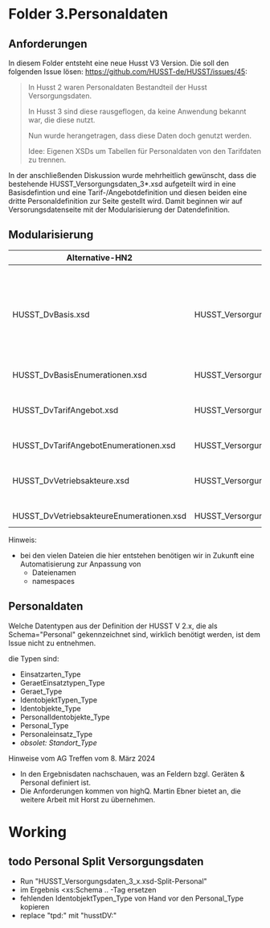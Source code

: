 # Folder 3.Personaldaten

## Anforderungen

In diesem Folder entsteht eine neue Husst V3 Version.
Die soll den folgenden Issue lösen: https://github.com/HUSST-de/HUSST/issues/45:

>In Husst 2 waren Personaldaten Bestandteil der Husst Versorgungsdaten.
>
>In Husst 3 sind diese rausgeflogen, da keine Anwendung bekannt war, die diese nutzt.
>
>Nun wurde herangetragen, dass diese Daten doch genutzt werden.
>
>Idee: Eigenen XSDs um Tabellen für Personaldaten von den Tarifdaten zu trennen.

In der anschließenden Diskussion wurde mehrheitlich gewünscht, dass die bestehende HUSST_Versorgungsdaten_3*.xsd aufgeteilt wird in eine Basisdefintion und eine Tarif-/Angebotdefinition und diesen beiden eine dritte Personaldefinition zur Seite gestellt wird. Damit beginnen wir auf Versorungsdatenseite mit der Modularisierung der Datendefinition.

## Modularisierung 

|Alternative-HN2|Alternative-HN|Modulname (AG-2024-03-08)|Modulname (Initial)|Schemata|
|---------|---------|---------|---------|------------|
|HUSST_DvBasis.xsd|HUSST_VersorgungsdatenBasis.xsd|HUSST_Basisversorgungsdaten.xsd|HUSST_Basisversorgungsdaten.xsd|<ul><li>Technisch<br/>fachlich unspezifische Datenstrukturen</li> <li>Intermodal<br/>fachlich modulübergreifende Datenstrukturen</li></ul>|
|HUSST_DvBasisEnumerationen.xsd|HUSST_VersorgungsdatenBasisEnumerationen.xsd| | | Enumerationstypen: ```ID_<Datentyp>HUSST_Type```|
|HUSST_DvTarifAngebot.xsd|HUSST_VersorgungsdatenTarifAngebot.xsd|HUSST_TarifAngebotsversorgungsdaten.xsd|HUSST_Versorgungsdaten.xsd <i>(referenziert HUSST_Basisversorgungsdaten.xsd)</i>| <ul><li>Tarif</li> <li>Streckentarif</li> <li>Angebot</li></ul>|
|HUSST_DvTarifAngebotEnumerationen.xsd|HUSST_VersorgungsdatenTarifAngebotEnumerationen.xsd| | | Enumerationstypen: ```ID_<Datentyp>HUSST_Type``` |
|HUSST_DvVetriebsakteure.xsd|HUSST_VersorgungsdatenVetriebsakteure.xsd|HUSST_Vetriebsstellenversorgungsdaten.xsd|HUSST_Personaldaten.xsd <i>(referenziert HUSST_Basisversorgungsdaten.xsd)</i>| <ul><li>Personal</li> <li>Identifikation</li> <li>Geräte</li></ul>|
|HUSST_DvVetriebsakteureEnumerationen.xsd|HUSST_VersorgungsdatenVetriebsakteureEnumerationen.xsd| | | Enumerationstypen: ```ID_<Datentyp>HUSST_Type``` |


Hinweis:
* bei den vielen Dateien die hier entstehen benötigen wir in Zukunft eine Automatisierung zur Anpassung von 
  * Dateienamen
  * namespaces

## Personaldaten

Welche Datentypen aus der Definition der HUSST V 2.x, die als Schema="Personal" gekennzeichnet sind, wirklich benötigt werden, ist dem Issue nicht zu entnehmen.

die Typen sind:
* Einsatzarten_Type
* GeraetEinsatztypen_Type
* Geraet_Type
* IdentobjektTypen_Type
* Identobjekte_Type
* PersonalIdentobjekte_Type
* Personal_Type
* Personaleinsatz_Type
* <i>obsolet: Standort_Type</i>

Hinweise vom AG Treffen vom 8. März 2024
* In den Ergebnisdaten nachschauen, was an Feldern bzgl. Geräten & Personal definiert ist.
* Die Anforderungen kommen von highQ. Martin Ebner bietet an, die weitere Arbeit mit Horst zu übernehmen.


# Working
## todo Personal Split Versorgungsdaten
* Run "HUSST_Versorgungsdaten_3_x.xsd-Split-Personal"
* im Ergebnis <xs:Schema .. -Tag ersetzen
* fehlenden IdentobjektTypen_Type von Hand vor den Personal_Type kopieren
* replace "tpd:" mit "husstDV:"


